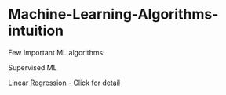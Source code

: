 # Machine-Learning-Algorithms-intuition

Few Important ML algorithms:

Supervised ML

[Linear Regression - Click for detail](https://medium.com/@nirajanrijal8/linear-regression-machine-learning-for-beginner-and-for-data-analyst-4bddee4a8d25)


